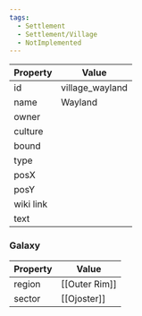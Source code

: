 ```yaml
---
tags:
  - Settlement
  - Settlement/Village
  - NotImplemented
---
```


| Property  | Value           |
| --------- | --------------- |
| id        | village_wayland |
| name      | Wayland         |
| owner     |                 |
| culture   |                 |
| bound     |                 |
| type      |                 |
| posX      |                 |
| posY      |                 |
| wiki link |                 |
| text      |                 |

### Galaxy
| Property | Value         |
| -------- | ------------- |
| region   | [[Outer Rim]] |
| sector   | [[Ojoster]]   |
